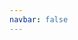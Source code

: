 ```yaml
---
navbar: false
---
```


<script lang='ts' setup>

import {defineCustomElement} from 'vue'

import VueBook from './book.vue'


// Use custom element/shadow DOM to exclude site's CSS during development
// When built the site's CSS will simply not be included
const ssr = import.meta.env.SSR
if (!ssr){
    customElements.define('custom-book', defineCustomElement(VueBook))
}

</script>


<VueBook v-if='ssr' />
<custom-book v-else />
